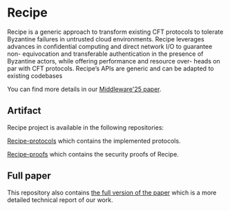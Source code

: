 # Recipe

Recipe is a generic approach
to transform existing CFT protocols to tolerate Byzantine failures
in untrusted cloud environments. Recipe leverages advances in
confidential computing and direct network I/O to guarantee non-
equivocation and transferable authentication in the presence of
Byzantine actors, while offering performance and resource over-
heads on par with CFT protocols. Recipe’s APIs are generic and can
be adapted to existing codebases


You can find more details in our [Middleware'25 paper](TBA).


## Artifact

Recipe project is available in the following repositories:

[Recipe-protocols](https://github.com/TUM-DSE/recipe-protocols.git) which contains the implemented protocols.

[Recipe-proofs](https://github.com/TUM-DSE/recipe-proofs.git) which contains the security proofs of Recipe.


## Full paper 

This repository also contains [the full version of the paper](https://arxiv.org/pdf/2502.09251) which is a more detailed technical report of our work.

